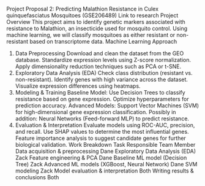 Project Proposal 2: Predicting Malathion Resistance in Culex quinquefasciatus Mosquitoes (GSE206489)
Link to research
Project Overview
This project aims to identify genetic markers associated with resistance to Malathion, an insecticide used for mosquito control. Using machine learning, we will classify mosquitoes as either resistant or non-resistant based on transcriptome data.
Machine Learning Approach
1. Data Preprocessing
Download and clean the dataset from the GEO database.
Standardize expression levels using Z-score normalization.
Apply dimensionality reduction techniques such as PCA or t-SNE.
2. Exploratory Data Analysis (EDA)
Check class distribution (resistant vs. non-resistant).
Identify genes with high variance across the dataset.
Visualize expression differences using heatmaps.
3. Modeling & Training
Baseline Model: Use Decision Trees to classify resistance based on gene expression.
Optimize hyperparameters for prediction accuracy.
Advanced Models:
Support Vector Machines (SVM) for high-dimensional gene expression classification.
Possibly in addition: Neural Networks (Feed-forward MLP) to predict resistance.
4. Evaluation & Interpretation
Evaluate models using ROC-AUC, precision, and recall.
Use SHAP values to determine the most influential genes.
Feature importance analysis to suggest candidate genes for further biological validation.
Work Breakdown
Task
Responsible Team Member
Data acquisition & preprocessing
Dane
Exploratory Data Analysis (EDA)
Zack
Feature engineering & PCA
Dane
Baseline ML model (Decision Tree)
Zack
Advanced ML models (XGBoost, Neural Network)
Dane
SVM modeling
Zack
Model evaluation & interpretation
Both
Writing results & conclusions
Both



